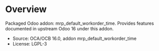 # Overview

Packaged Odoo addon: mrp_default_workorder_time. Provides features documented in upstream Odoo 16 under this addon.

- Source: OCA/OCB 16.0, addon mrp_default_workorder_time
- License: LGPL-3
